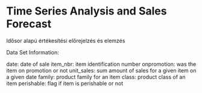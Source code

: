 
# Time Series Analysis and Sales Forecast

Idősor alapú értékesítési előrejelzés és elemzés

Data Set Information:

date: date of sale
item_nbr: item identification number
onpromotion: was the item on promotion or not
unit_sales: sum amount of sales for a given item on a given date
family: product family for an item
class: product class of an item
perishable: flag if item is perishable or not

